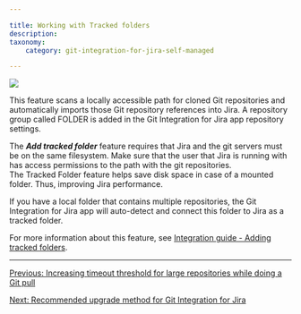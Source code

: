 ```yaml
---

title: Working with Tracked folders
description:
taxonomy:
    category: git-integration-for-jira-self-managed

---
```


![](https://bigbrassband.atlassian.net/wiki/download/thumbnails/1930396479/gitserver-gitcfg-connect2git-menu-add-tracked-folder.png?version=1&modificationDate=1630642795837&cacheVersion=1&api=v2&width=680&height=303)

This feature scans a locally accessible path for cloned Git repositories and automatically imports those Git repository references into Jira. A repository group called FOLDER is added in the Git Integration for Jira app repository settings.

<div class="bbb-callout bbb--info">
    <div class="irow">
    <div class="ilogobox">
        <span class="logoimg"></span>
    </div>
    <div class="imsgbox">
        The <b><i>Add tracked folder</i></b> feature requires that Jira and the git servers must be on the same filesystem. Make sure that the user that Jira is running with has access permissions to the path with the git repositories.
    </div>
    </div>
</div>

<div class="bbb-callout bbb--tip">
    <div class="irow">
    <div class="ilogobox">
        <span class="logoimg"></span>
    </div>
    <div class="imsgbox">
        The Tracked Folder feature helps save disk space in case of a mounted folder. Thus, improving Jira performance.
    </div>
    </div>
</div>

If you have a local folder that contains multiple repositories, the Git Integration for Jira app will auto-detect and connect this folder to Jira as a tracked folder.

For more information about this feature, see [Integration guide - Adding tracked folders](/git-integration-for-jira-self-managed/tracked-folders/).

* * *

[Previous: Increasing timeout threshold for large repositories while doing a Git pull](/git-integration-for-jira-self-managed/increasing-timeout-threshold-for-large-repositories-while-doing-a-git-pull/)

[Next: Recommended upgrade method for Git Integration for Jira](/git-integration-for-jira-self-managed/recommended-upgrade-method-for-git-integration-for-jira/)

